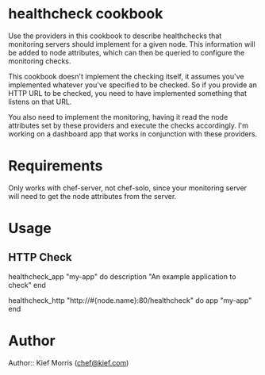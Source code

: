 # healthcheck cookbook

Use the providers in this cookbook to describe healthchecks that monitoring servers should implement for a given node. This information will be added to node attributes, which can then be queried to configure the monitoring checks.

This cookbook doesn't implement the checking itself, it assumes you've implemented whatever you've specified to be checked. So if you provide an HTTP URL to be checked, you need to have implemented something that listens on that URL.

You also need to implement the monitoring, having it read the node attributes set by these providers and execute the checks accordingly. I'm working on a dashboard app that works in conjunction with these providers.


# Requirements

Only works with chef-server, not chef-solo, since your monitoring server will need to get the node attributes from the server.


# Usage

## HTTP Check

healthcheck_app "my-app" do
  description "An example application to check"
end

healthcheck_http "http://#{node.name}:80/healthcheck" do
  app "my-app"
end


# Author

Author:: Kief Morris (<chef@kief.com>)
